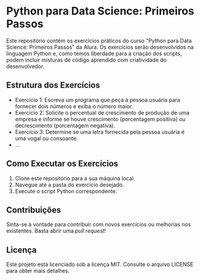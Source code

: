 # Python para Data Science: Primeiros Passos

Este repositório contém os exercícios práticos do curso "Python para Data Science: Primeiros Passos" da Alura. Os exercícios serão desenvolvidos na linguagem Python e, como temos liberdade para a criação dos scripts, podem incluir misturas de código aprendido com criatividade do desenvolvedor.

## Estrutura dos Exercícios

- Exercício 1: Escreva um programa que peça à pessoa usuária para fornecer dois números e exiba o número maior.
- Exercício 2: Solicite o percentual de crescimento de produção de uma empresa e informe se houve crescimento (porcentagem positiva) ou decrescimento (porcentagem negativa).
- Exercício 3: Determine se uma letra fornecida pela pessoa usuária é uma vogal ou consoante.
- ...

## Como Executar os Exercícios

1. Clone este repositório para a sua máquina local.
2. Navegue até a pasta do exercício desejado.
3. Execute o script Python correspondente.

## Contribuições

Sinta-se à vontade para contribuir com novos exercícios ou melhorias nos existentes. Basta abrir uma _pull request_!

## Licença

Este projeto está licenciado sob a licença MIT. Consulte o arquivo LICENSE para obter mais detalhes.
